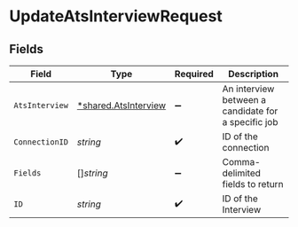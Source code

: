 # UpdateAtsInterviewRequest


## Fields

| Field                                                       | Type                                                        | Required                                                    | Description                                                 |
| ----------------------------------------------------------- | ----------------------------------------------------------- | ----------------------------------------------------------- | ----------------------------------------------------------- |
| `AtsInterview`                                              | [*shared.AtsInterview](../../models/shared/atsinterview.md) | :heavy_minus_sign:                                          | An interview between a candidate for a specific job         |
| `ConnectionID`                                              | *string*                                                    | :heavy_check_mark:                                          | ID of the connection                                        |
| `Fields`                                                    | []*string*                                                  | :heavy_minus_sign:                                          | Comma-delimited fields to return                            |
| `ID`                                                        | *string*                                                    | :heavy_check_mark:                                          | ID of the Interview                                         |